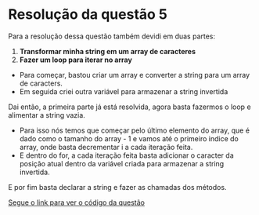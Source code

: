 # Resolução da questão 5

Para a resolução dessa questão também devidi em duas partes:
1. **Transformar minha string em um array de caracteres**
2. **Fazer um loop para iterar no array**

- Para começar, bastou criar um array e converter a string para um array de caracters.
- Em seguida criei outra variável para armazenar a string invertida

Dai então, a primeira parte já está resolvida, agora basta fazermos o loop e alimentar a string vazia.
- Para isso nós temos que começar pelo último elemento do array, que é dado como o tamanho do array - 1 e vamos até o primeiro indice do array, onde basta decrementar i a cada iteração feita.
- E dentro do for, a cada iteração feita basta adicionar o caracter da posição atual dentro da variável criada para armazenar a string invertida.

E por fim basta declarar a string e fazer as chamadas dos métodos.

[Segue o link para ver o código da questão](https://github.com/Bruno0M/TesteTargetSistemas2024/blob/main/Q5/Program.cs)
